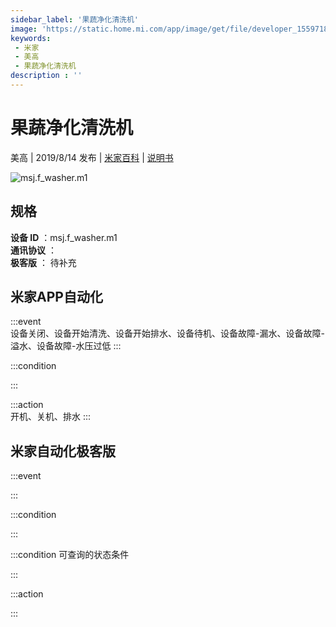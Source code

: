 ```yaml
---
sidebar_label: '果蔬净化清洗机'
image: 'https://static.home.mi.com/app/image/get/file/developer_15597180430y98dvyj.png'
keywords: 
 - 米家
 - 美高
 - 果蔬净化清洗机
description : ''
---
```

# 果蔬净化清洗机

美高 | 2019/8/14 发布 | [米家百科](https://home.mi.com/webapp/content/baike/product/index.html?model=msj.f_washer.m1) | [说明书](https://home.mi.com/views/introduction.html?model=msj.f_washer.m1&region=cn)

![msj.f_washer.m1](https://static.home.mi.com/app/image/get/file/developer_15597180430y98dvyj.png)

## 规格  
> 
**设备 ID** ：msj.f_washer.m1  
**通讯协议** ：  
**极客版**  ： 待补充 


## 米家APP自动化  

:::event  
设备关闭、设备开始清洗、设备开始排水、设备待机、设备故障-漏水、设备故障-溢水、设备故障-水压过低
:::

:::condition  

:::

:::action   
开机、关机、排水
:::

## 米家自动化极客版  

:::event  

:::

:::condition  

:::

:::condition 可查询的状态条件  

:::

:::action  

:::

        
